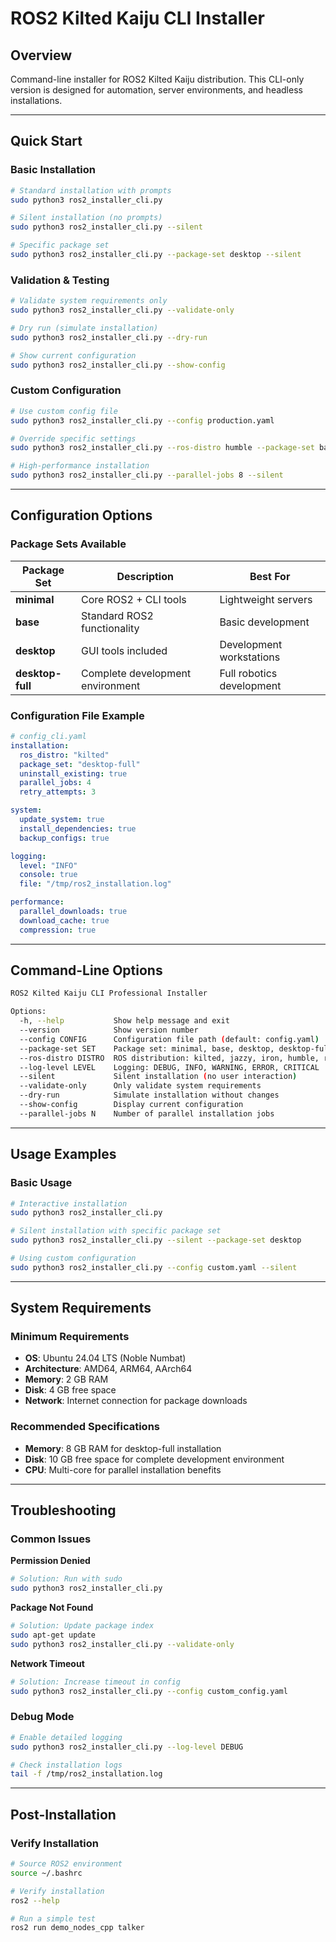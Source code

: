 # ROS2 Kilted Kaiju CLI Installer

## Overview

Command-line installer for ROS2 Kilted Kaiju distribution. This CLI-only version is designed for automation, server environments, and headless installations.

---

## Quick Start

### Basic Installation
```bash
# Standard installation with prompts
sudo python3 ros2_installer_cli.py

# Silent installation (no prompts)
sudo python3 ros2_installer_cli.py --silent

# Specific package set
sudo python3 ros2_installer_cli.py --package-set desktop --silent
```

### Validation & Testing
```bash
# Validate system requirements only
sudo python3 ros2_installer_cli.py --validate-only

# Dry run (simulate installation)
sudo python3 ros2_installer_cli.py --dry-run

# Show current configuration
sudo python3 ros2_installer_cli.py --show-config
```

### Custom Configuration
```bash
# Use custom config file
sudo python3 ros2_installer_cli.py --config production.yaml

# Override specific settings
sudo python3 ros2_installer_cli.py --ros-distro humble --package-set base

# High-performance installation
sudo python3 ros2_installer_cli.py --parallel-jobs 8 --silent
```

---

## Configuration Options

### Package Sets Available
| Package Set | Description | Best For |
|---|---|---|
| **minimal** | Core ROS2 + CLI tools | Lightweight servers |
| **base** | Standard ROS2 functionality | Basic development |
| **desktop** | GUI tools included | Development workstations |
| **desktop-full** | Complete development environment | Full robotics development |

### Configuration File Example
```yaml
# config_cli.yaml
installation:
  ros_distro: "kilted"
  package_set: "desktop-full"
  uninstall_existing: true
  parallel_jobs: 4
  retry_attempts: 3

system:
  update_system: true
  install_dependencies: true
  backup_configs: true

logging:
  level: "INFO"
  console: true
  file: "/tmp/ros2_installation.log"

performance:
  parallel_downloads: true
  download_cache: true
  compression: true
```

---

## Command-Line Options

```bash
ROS2 Kilted Kaiju CLI Professional Installer

Options:
  -h, --help           Show help message and exit
  --version            Show version number
  --config CONFIG      Configuration file path (default: config.yaml)
  --package-set SET    Package set: minimal, base, desktop, desktop-full
  --ros-distro DISTRO  ROS distribution: kilted, jazzy, iron, humble, rolling
  --log-level LEVEL    Logging: DEBUG, INFO, WARNING, ERROR, CRITICAL
  --silent             Silent installation (no user interaction)
  --validate-only      Only validate system requirements
  --dry-run            Simulate installation without changes
  --show-config        Display current configuration
  --parallel-jobs N    Number of parallel installation jobs
```

---

## Usage Examples

### Basic Usage
```bash
# Interactive installation
sudo python3 ros2_installer_cli.py

# Silent installation with specific package set
sudo python3 ros2_installer_cli.py --silent --package-set desktop

# Using custom configuration
sudo python3 ros2_installer_cli.py --config custom.yaml --silent
```

---

## System Requirements

### Minimum Requirements
- **OS**: Ubuntu 24.04 LTS (Noble Numbat)
- **Architecture**: AMD64, ARM64, AArch64
- **Memory**: 2 GB RAM
- **Disk**: 4 GB free space
- **Network**: Internet connection for package downloads

### Recommended Specifications
- **Memory**: 8 GB RAM for desktop-full installation
- **Disk**: 10 GB free space for complete development environment
- **CPU**: Multi-core for parallel installation benefits

---

## Troubleshooting

### Common Issues

**Permission Denied**
```bash
# Solution: Run with sudo
sudo python3 ros2_installer_cli.py
```

**Package Not Found**
```bash
# Solution: Update package index
sudo apt-get update
sudo python3 ros2_installer_cli.py --validate-only
```

**Network Timeout**
```bash
# Solution: Increase timeout in config
sudo python3 ros2_installer_cli.py --config custom_config.yaml
```

### Debug Mode
```bash
# Enable detailed logging
sudo python3 ros2_installer_cli.py --log-level DEBUG

# Check installation logs
tail -f /tmp/ros2_installation.log
```

---

## Post-Installation

### Verify Installation
```bash
# Source ROS2 environment
source ~/.bashrc

# Verify installation
ros2 --help

# Run a simple test
ros2 run demo_nodes_cpp talker
```
